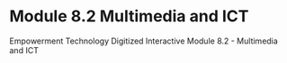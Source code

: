 # Module 8.2 Multimedia and ICT
 Empowerment Technology Digitized Interactive Module 8.2 - Multimedia and ICT
